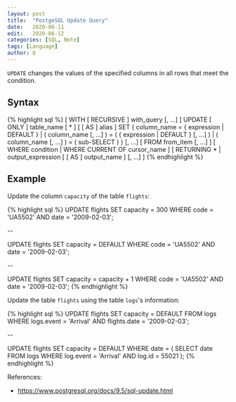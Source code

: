 ```yaml
---
layout: post
title:  "PostgeSQL Update Query"
date:   2020-06-11
edit:   2020-06-12
categories: [SQL, Note]
tags: [Language]
author: Q
---
```


`UPDATE` changes the values of the specified columns in all rows that meet the condition.

## Syntax

{% highlight sql %}
[ WITH [ RECURSIVE ] with_query [, ...] ]
UPDATE [ ONLY ] table_name [ * ] [ [ AS ] alias ]
    SET { column_name = { expression | DEFAULT } |
          ( column_name [, ...] ) = ( { expression | DEFAULT } [, ...] ) |
          ( column_name [, ...] ) = ( sub-SELECT )
        } [, ...]
    [ FROM from_item [, ...] ]
    [ WHERE condition | WHERE CURRENT OF cursor_name ]
    [ RETURNING * | output_expression [ [ AS ] output_name ] [, ...] ]
{% endhighlight %}

## Example

Update the column `capacity` of the table `flights`:

{% highlight sql %}
UPDATE
    flights
SET
    capacity = 300
WHERE
    code = 'UA5502'
AND date = '2009-02-03';

--

UPDATE
    flights
SET
    capacity = DEFAULT
WHERE
    code = 'UA5502'
AND date = '2009-02-03';

--

UPDATE
    flights
SET
    capacity = capacity + 1
WHERE
    code = 'UA5502'
AND date = '2009-02-03';
{% endhighlight %}

Update the table `flights` using the table `logs`'s information:

{% highlight sql %}
UPDATE
    flights
SET
    capacity = DEFAULT
FROM
    logs
WHERE
    logs.event = 'Arrival'
AND flights.date = '2009-02-03';

--

UPDATE
    flights
SET
    capacity = DEFAULT
WHERE
    date = (
    SELECT
        date
     FROM
        logs
     WHERE
        log.event = 'Arrival'
     AND log.id = 55021
    );
{% endhighlight %}

References:

- <https://www.postgresql.org/docs/9.5/sql-update.html>

